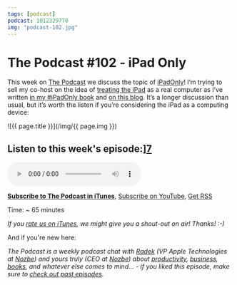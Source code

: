 ```yaml
---
tags: [podcast]
podcast: 1012329770
img: "podcast-102.jpg"
---
```


# The Podcast #102 - iPad Only

This week on [The Podcast][1] we discuss the topic of [iPadOnly][2]! I’m trying to sell my co-host on the idea of [treating the iPad][3] as a real computer as I’ve written [in my #iPadOnly book][4] and [on this blog][5]. It’s a longer discussion than usual, but it’s worth the listen if you’re considering the iPad as a computing device:

<!--More-->

![{{ page.title }}](/img/{{ page.img }})

## Listen to this week's episode:][7]

<audio controls>
<source src="https://files.nozbe.com/podcast/102.mp3" type="audio/mpeg">
</audio>

**[Subscribe to The Podcast in iTunes][8]**, [Subscribe on YouTube][9], [Get RSS][10]

Time: \~ 65 minutes

*If you [rate us on iTunes][11], we might give you a shout-out on air! Thanks! :-)*

And if you're new here:

*The Podcast is a weekly podcast chat with [Radek][12] (VP Apple Technologies at [Nozbe][13]) and yours truly (CEO at [Nozbe][14]) about [productivity][15], [business][16], [books][17], and whatever else comes to mind... - if you liked this episode, make sure to [check out past episodes][18].*

[1]:	https://thepodcast.fm/
[2]:	https://michael.gratis/ipadonly
[3]:	/ipadnow
[4]:	https://michael.gratis/ipadonly
[5]:	/ipadonly
[6]:	/podcast-102
[7]:	/podcast-102
[8]:	/thepodcast
[9]:	https://michael.gratis/thepodcastyt
[10]:	https://thepodcast.fm/episodes?format=RSS
[11]:	/thepodcast
[12]:	https://michael.gratis/radex
[13]:	https://nozbe.com/
[14]:	https://nozbe.com/
[15]:	/productivity
[16]:	/business
[17]:	/books
[18]:	/podcast

[image-1]:	/podcast-102.jpg